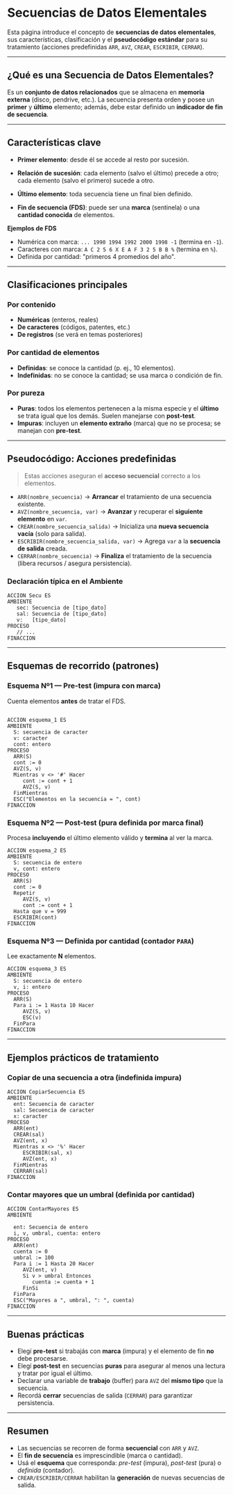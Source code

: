 # Secuencias de Datos Elementales

Esta página introduce el concepto de **secuencias de datos elementales**, sus características, clasificación y el **pseudocódigo estándar** para su tratamiento (acciones predefinidas `ARR`, `AVZ`, `CREAR`, `ESCRIBIR`, `CERRAR`).

---


## ¿Qué es una Secuencia de Datos Elementales?

Es un **conjunto de datos relacionados** que se almacena en **memoria externa** (disco, pendrive, etc.). La secuencia presenta orden y posee un **primer** y **último** elemento; además, debe estar definido un **indicador de fin de secuencia**.

---

## Características clave

* **Primer elemento**: desde él se accede al resto por sucesión.
* **Relación de sucesión**: cada elemento (salvo el último) precede a otro; cada elemento (salvo el primero) sucede a otro.
* **Último elemento**: toda secuencia tiene un final bien definido.

* **Fin de secuencia (FDS)**: puede ser una **marca** (sentinela) o una **cantidad conocida** de elementos.

**Ejemplos de FDS**


* Numérica con marca: `... 1990 1994 1992 2000 1998 -1` (termina en `-1`).
* Caracteres con marca: `A C 2 5 6 X E A F 3 2 5 B B %` (termina en `%`).
* Definida por cantidad: "primeros 4 promedios del año".

---

## Clasificaciones principales

### Por contenido


* **Numéricas** (enteros, reales)
* **De caracteres** (códigos, patentes, etc.)
* **De registros** (se verá en temas posteriores)

### Por cantidad de elementos

* **Definidas**: se conoce la cantidad (p. ej., 10 elementos).
* **Indefinidas**: no se conoce la cantidad; se usa marca o condición de fin.

### Por pureza

* **Puras**: todos los elementos pertenecen a la misma especie y el **último** se trata igual que los demás. Suelen manejarse con **post-test**.
* **Impuras**: incluyen un **elemento extraño** (marca) que no se procesa; se manejan con **pre-test**.

---

## Pseudocódigo: Acciones predefinidas

> Estas acciones aseguran el **acceso secuencial** correcto a los elementos.

* `ARR(nombre_secuencia)` → **Arrancar** el tratamiento de una secuencia existente.
* `AVZ(nombre_secuencia, var)` → **Avanzar** y recuperar el **siguiente elemento** en `var`.
* `CREAR(nombre_secuencia_salida)` → Inicializa una **nueva secuencia vacía** (solo para salida).
* `ESCRIBIR(nombre_secuencia_salida, var)` → Agrega `var` a la **secuencia de salida** creada.
* `CERRAR(nombre_secuencia)` → **Finaliza** el tratamiento de la secuencia (libera recursos / asegura persistencia).


### Declaración típica en el Ambiente


```pseudocode
ACCION Secu ES
AMBIENTE
   sec: Secuencia de [tipo_dato]
   sal: Secuencia de [tipo_dato]
   v:   [tipo_dato]
PROCESO
   // ...
FINACCION
```

---

## Esquemas de recorrido (patrones)

### Esquema Nº1 — Pre-test (impura con marca)

Cuenta elementos **antes** de tratar el FDS.


```pseudocode

ACCION esquema_1 ES
AMBIENTE
  S: secuencia de caracter
  v: caracter
  cont: entero
PROCESO
  ARR(S)
  cont := 0
  AVZ(S, v)
  Mientras v <> '#' Hacer
     cont := cont + 1
     AVZ(S, v)
  FinMientras
  ESC("Elementos en la secuencia = ", cont)
FINACCION

```

### Esquema Nº2 — Post-test (pura definida por marca final)

Procesa **incluyendo** el último elemento válido y **termina** al ver la marca.


```pseudocode
ACCION esquema_2 ES
AMBIENTE
  S: secuencia de entero
  v, cont: entero
PROCESO
  ARR(S)
  cont := 0
  Repetir
     AVZ(S, v)
     cont := cont + 1
  Hasta que v = 999
  ESCRIBIR(cont)
FINACCION
```

### Esquema Nº3 — Definida por cantidad (contador `PARA`)

Lee exactamente **N** elementos.

```pseudocode
ACCION esquema_3 ES
AMBIENTE
  S: secuencia de entero
  v, i: entero
PROCESO
  ARR(S)
  Para i := 1 Hasta 10 Hacer
     AVZ(S, v)
     ESC(v)
  FinPara
FINACCION
```

---

## Ejemplos prácticos de tratamiento

### Copiar de una secuencia a otra (indefinida impura)

```pseudocode
ACCION CopiarSecuencia ES
AMBIENTE
  ent: Secuencia de caracter
  sal: Secuencia de caracter
  x: caracter
PROCESO
  ARR(ent)
  CREAR(sal)
  AVZ(ent, x)
  Mientras x <> '%' Hacer
     ESCRIBIR(sal, x)
     AVZ(ent, x)
  FinMientras
  CERRAR(sal)
FINACCION
```

### Contar mayores que un umbral (definida por cantidad)

```pseudocode
ACCION ContarMayores ES
AMBIENTE

  ent: Secuencia de entero
  i, v, umbral, cuenta: entero
PROCESO
  ARR(ent)
  cuenta := 0
  umbral := 100
  Para i := 1 Hasta 20 Hacer
     AVZ(ent, v)
     Si v > umbral Entonces
        cuenta := cuenta + 1
     FinSi
  FinPara
  ESC("Mayores a ", umbral, ": ", cuenta)
FINACCION
```

---

## Buenas prácticas

* Elegí **pre-test** si trabajás con **marca** (impura) y el elemento de fin **no** debe procesarse.
* Elegí **post-test** en secuencias **puras** para asegurar al menos una lectura y tratar por igual el último.
* Declarar una variable de **trabajo** (buffer) para `AVZ` del **mismo tipo** que la secuencia.
* Recordá **cerrar** secuencias de salida (`CERRAR`) para garantizar persistencia.

---

## Resumen

* Las secuencias se recorren de forma **secuencial** con `ARR` y `AVZ`.
* El **fin de secuencia** es imprescindible (marca o cantidad).
* Usá el **esquema** que corresponda: *pre-test* (impura), *post-test* (pura) o *definida* (contador).
* `CREAR/ESCRIBIR/CERRAR` habilitan la **generación** de nuevas secuencias de salida.

